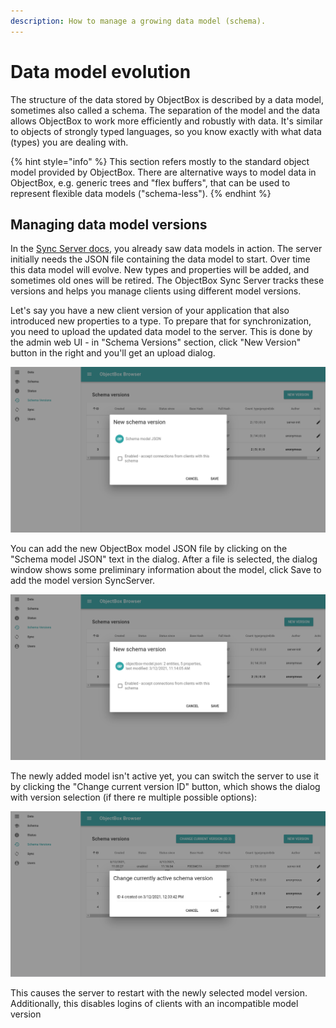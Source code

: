```yaml
---
description: How to manage a growing data model (schema).
---
```


# Data model evolution

The structure of the data stored by ObjectBox is described by a data model, sometimes also called a schema. The separation of the model and the data allows ObjectBox to work more efficiently and robustly with data. It's similar to objects of strongly typed languages, so you know exactly with what data (types) you are dealing with.

{% hint style="info" %}
This section refers mostly to the standard object model provided by ObjectBox. There are alternative ways to model data in ObjectBox, e.g. generic trees and "flex buffers", that can be used to represent flexible data models ("schema-less").
{% endhint %}

## Managing data model versions

In the [Sync Server docs](objectbox-sync-server.md), you already saw data models in action. The server initially needs the JSON file containing the data model to start. Over time this data model will evolve. New types and properties will be added, and sometimes old ones will be retired. The ObjectBox Sync Server tracks these versions and helps you manage clients using different model versions.

Let's say you have a new client version of your application that also introduced new properties to a type. To prepare that for synchronization, you need to upload the updated data model to the server. This is done by the admin web UI - in "Schema Versions" section, click "New Version" button in the right and you'll get an upload dialog.&#x20;

![](<.gitbook/assets/image (8).png>)

You can add the new ObjectBox model JSON file by clicking on the "Schema model JSON" text in the dialog. After a file is selected, the dialog window shows some preliminary information about the model, click Save to add the model version SyncServer.&#x20;

![](<.gitbook/assets/image (6).png>)

The newly added model isn't active yet, you can switch the server to use it by clicking the "Change current version ID" button, which shows the dialog with version selection (if there re multiple possible options):

![](<.gitbook/assets/image (4).png>)

This causes the server to restart with the newly selected model version. Additionally, this disables logins of clients with an incompatible model version
